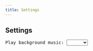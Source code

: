 ```yaml
---
title: Settings
---
```

<h2>Settings</h2>
<pre>
Play background music: <select class="" name="" oninput="toggle1()">
  <option disabled selected></option>
  <option value="enabled" id="b">Enable</option>
  <option value="disabled">Disable</option>
</select>
<script style="display:none">
function toggle1(){
  var stat = false
  if (document.getElementById('b').selected) stat = true
  smileycreations15.database.set("setting-backgronud-music",stat)
}
</script></pre>
